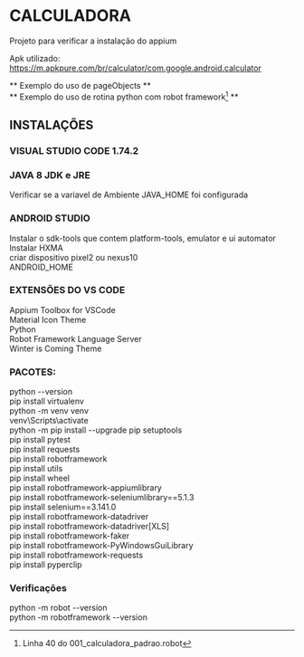 # CALCULADORA
Projeto para verificar a instalação do appium

Apk utilizado: https://m.apkpure.com/br/calculator/com.google.android.calculator 

** Exemplo do uso de pageObjects **\
** Exemplo do uso de rotina python com robot framework[^1] **

[^1]: Linha 40 do 001_calculadora_padrao.robot

## INSTALAÇÕES
### VISUAL STUDIO CODE 1.74.2

### JAVA 8 JDK e JRE
Verificar se a variavel de Ambiente JAVA_HOME foi configurada

### ANDROID STUDIO
Instalar o sdk-tools que contem platform-tools, emulator e ui automator\
Instalar HXMA\
criar dispositivo pixel2 ou nexus10\
ANDROID_HOME

### EXTENSÕES DO VS CODE
Appium Toolbox for VSCode\
Material Icon Theme\
Python\
Robot Framework Language Server\
Winter is Coming Theme

### PACOTES:
python --version\
pip install virtualenv\
python -m venv venv\
venv\Scripts\activate\
python -m pip install --upgrade pip setuptools\
pip install pytest\
pip install requests\
pip install robotframework\
pip install utils\
pip install wheel\
pip install robotframework-appiumlibrary\
pip install robotframework-seleniumlibrary==5.1.3\
pip install selenium==3.141.0\
pip install robotframework-datadriver\
pip install robotframework-datadriver[XLS]\
pip install robotframework-faker\
pip install robotframework-PyWindowsGuiLibrary\
pip install robotframework-requests\
pip install pyperclip

### Verificações
python -m robot --version\
python -m robotframework --version